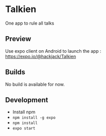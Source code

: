 # Talkien
One app to rule all talks

## Preview

Use expo client on Android to launch the app : https://expo.io/@hackjack/Talkien


## Builds

No build is available for now.

## Development

- Install npm
- `npm install -g expo`
- `npm install`
- `expo start`
